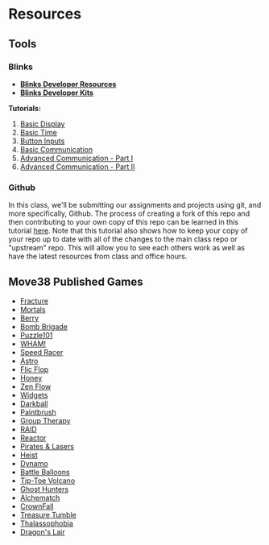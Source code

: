 # Resources

## Tools
### Blinks
- __[Blinks Developer Resources](https://move38.com/letsdothis)__
- __[Blinks Developer Kits](https://move38.com/pages/developer)__

__Tutorials:__
1. [Basic Display](https://forum.move38.com/t/basic-display-tutorial/290)
2. [Basic Time](https://forum.move38.com/t/basic-time-functions/303)
3. [Button Inputs](https://forum.move38.com/t/button-inputs-tutorial/288)
4. [Basic Communication](https://forum.move38.com/t/basic-communication-tutorial/302)
5. [Advanced Communication - Part I](https://forum.move38.com/t/safely-sending-signals-part-1/260)
6. [Advanced Communication - Part II](https://forum.move38.com/t/safely-sending-signals-part-2/262)

### Github
In this class, we'll be submitting our assignments and projects using git, and more specifically, Github. The process of creating a fork of this repo and then contributing to your own copy of this repo can be learned in this tutorial [here](https://github.community/t/contributing-to-repositories-with-github-desktop/10210). Note that this tutorial also shows how to keep your copy of your repo up to date with all of the changes to the main class repo or "upstream" repo. This will allow you to see each others work as well as have the latest resources from class and office hours. 

## Move38 Published Games
- [Fracture](https://github.com/Move38/Fracture)
- [Mortals](https://github.com/Move38/Mortals)
- [Berry](https://github.com/Move38/Berry)
- [Bomb Brigade](https://github.com/Move38/BombBrigade)
- [Puzzle101](https://github.com/ReluctantPirate/Puzzle_Auto)
- [WHAM!](https://github.com/Move38/WHAM)
- [Speed Racer](https://github.com/Move38/SpeedRacer)
- [Astro](https://github.com/Move38/Astro)
- [Flic Flop](https://github.com/Move38/FlicFlop)
- [Honey](https://github.com/ReluctantPirate/RoyalJelly)
- [Zen Flow](https://github.com/Move38/ZenFlow)
- [Widgets](https://github.com/Move38/widgets)
- [Darkball](https://github.com/Move38/Darkball)
- [Paintbrush](https://github.com/Move38/Paintbrush)
- [Group Therapy](https://github.com/Move38/GroupTherapy)
- [RAID](https://github.com/Move38/Raid)
- [Reactor](https://github.com/Move38/Reactor)
- [Pirates & Lasers](https://github.com/Move38/Pirates-Lasers)
- [Heist](https://github.com/alicious/Heist)
- [Dynamo](https://github.com/Move38/Dynamo)
- [Battle Balloons](https://github.com/InspiredReality/Battle-Balloons)
- [Tip-Toe Volcano](https://github.com/Move38/TipToeVolcano)
- [Ghost Hunters](https://github.com/Move38/GhostHunters)
- [Alchematch](https://github.com/Move38/Alchematch)
- [CrownFall](https://github.com/Move38/crownfall)
- [Treasure Tumble](https://github.com/Move38/treasuretumble)
- [Thalassophobia](https://github.com/Move38/Thalassophobia)
- [Dragon's Lair](https://github.com/Move38/DragonsLair)
